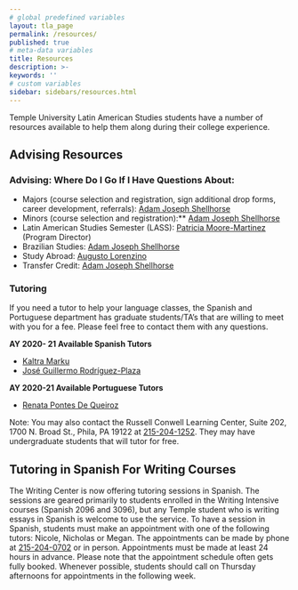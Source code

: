 ```yaml
---
# global predefined variables
layout: tla_page
permalink: /resources/
published: true
# meta-data variables
title: Resources
description: >-
keywords: ''
# custom variables
sidebar: sidebars/resources.html
---
```

Temple University Latin American Studies students have a number of resources available to help them along during their college experience. 

## Advising Resources

### Advising: Where Do I Go If I Have Questions About:

- Majors (course selection and registration, sign additional drop forms, career development, referrals): [Adam Joseph Shellhorse](mailto:aj.shellhorse@temple.edu)
- Minors (course selection and registration):** [Adam Joseph Shellhorse](mailto:aj.shellhorse@temple.edu)
- Latin American Studies Semester (LASS): [Patricia Moore-Martinez](mailto:pmoore04@temple.edu) (Program Director)
- Brazilian Studies: [Adam Joseph Shellhorse](mailto:aj.shellhorse@temple.edu)
- Study Abroad: [Augusto Lorenzino](mailto:augusto.lorenzino@temple.edu)
- Transfer Credit: [Adam Joseph Shellhorse](mailto:aj.shellhorse@temple.edu)

### Tutoring
If you need a tutor to help your language classes, the Spanish and Portuguese department has graduate students/TA’s that are willing to meet with you for a fee. Please feel free to contact them with any questions.

**AY 2020- 21 Available Spanish Tutors**<br>
- [Kaltra Marku](mailto:tuc33373@temple.edu)
- [José Guillermo Rodríguez-Plaza](mailto:tue64356@temple.edu)

**AY 2020-21 Available Portuguese Tutors**<br>
- [Renata Pontes De Queiroz](mailto:tuh34211@temple.edu)

Note: You may also contact the Russell Conwell Learning Center, Suite 202, 1700 N. Broad St., Phila, PA 19122 at [215-204-1252](tel:2152041252). They may have undergraduate students that will tutor for free.

## Tutoring in Spanish For Writing Courses
The Writing Center is now offering tutoring sessions in Spanish. The sessions are geared primarily to students enrolled in the Writing Intensive courses (Spanish 2096 and 3096), but any Temple student who is writing essays in Spanish is welcome to use the service.
To have a session in Spanish, students must make an appointment with one of the following tutors: Nicole, Nicholas or Megan. The appointments can be made by phone at [215-204-0702](tel:2152040702) or in person. Appointments must be made at least 24 hours in advance. Please note that the appointment schedule often gets fully booked. Whenever possible, students should call on Thursday afternoons for appointments in the following week.
